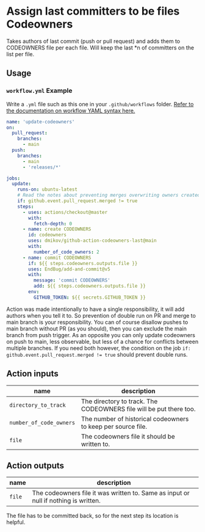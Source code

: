 # Assign last committers to be files Codeowners

Takes authors of last commit (push or pull request) and adds them to CODEOWNERS file per each file.
Will keep the last *n of committers on the list per file.

## Usage

### `workflow.yml` Example

Write a `.yml` file such as this one in your `.github/workflows` folder. [Refer to the documentation on workflow YAML 
syntax here.](https://help.github.com/en/articles/workflow-syntax-for-github-actions)

```yaml
name: 'update-codeowners'
on:
  pull_request:
    branches:
      - main
  push:
    branches:
      - main
      - 'releases/*'

jobs:
  update:
    runs-on: ubuntu-latest
    # Read the notes about preventing merges overwriting owners created by PR
    if: github.event.pull_request.merged != true
    steps:
      - uses: actions/checkout@master
        with:
          fetch-depth: 0
      - name: create CODEOWNERS
        id: codeowners
        uses: dmikov/github-action-codeowners-last@main
        with:
          number_of_code_owners: 2
      - name: commit CODEOWNERS
        if: ${{ steps.codeowners.outputs.file }}
        uses: EndBug/add-and-commit@v5
        with:
          message: 'commit CODEOWNERS'
          add: ${{ steps.codeowners.outputs.file }}
        env:
          GITHUB_TOKEN: ${{ secrets.GITHUB_TOKEN }}
```

Action was made intentionally to have a single responsibility, it will add authors when you tell it to. So prevention
of double run on PR and merge to main branch is your responsibility. You can of course disallow pushes to
main branch without PR (as you should), then you can exclude the main branch from push trigger. As an opposite
you can only update codeowners on push to main, less observable, but less of a chance for conflicts between
multiple branches. If you need both however, the condition on the job `if: github.event.pull_request.merged != true`
should prevent double runs.

## Action inputs


| name                    | description                                                  |
| ----------------------- | ------------------------------------------------------------ |
| `directory_to_track`    | The directory to track. The CODEOWNERS file will be put there too. |
| `number_of_code_owners` | The number of historical codeowners to keep per source file.  |
| `file`       | The codeowners file it should be written to. |


## Action outputs

| name               | description          |
| ------------------ | ---------------------|
| `file`       | The codeowners file it was written to. Same as input or null if nothing is written.|

The file has to be committed back, so for the next step its location is helpful.
